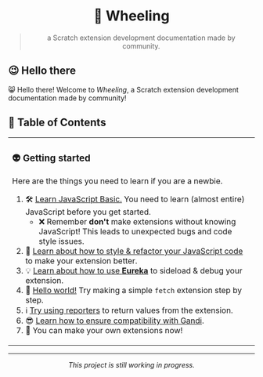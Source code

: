 <div align="center">

# 💫 Wheeling

> a Scratch extension development documentation made by community.

</div>

## 😉 Hello there

😸 Hello there! Welcome to _Wheeling_, a Scratch extension development documentation made by community!

## 📄 Table of Contents

<table>
<tr><td>

### 👽 Getting started

Here are the things you need to learn if you are a newbie.

1. 🛠️ [Learn JavaScript Basic.](https://developer.mozilla.org/en-US/docs/Learn/JavaScript) You need to learn (almost entire) JavaScript before you get started.
   - ❌ Remember **don't** make extensions without knowing JavaScript! This leads to unexpected bugs and code style issues.
2. 👾 [Learn about how to style & refactor your JavaScript code](./getting-started/code-style.md) to make your extension better.
3. 💡 [Learn about how to use **Eureka**](./getting-started/eureka.md) to sideload & debug your extension.
4. 🎉 [Hello world!](./getting-started/hello-world.md) Try making a simple `fetch` extension step by step.
5. ℹ️ [Try using reporters](./getting-started/reporters.md) to return values from the extension.
6. 😎 [Learn how to ensure compatibility with Gandi](./getting-started/compatibility.md).
7. 💫 You can make your own extensions now!

<img width=1000 />
</td></tr>
</table>

---

<div align="center">

_This project is still working in progress._

</div>
